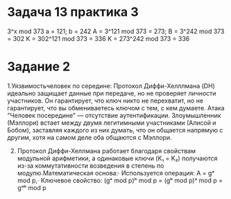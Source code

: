 # Задача 13 практика 3
3^x mod 373
a = 121; b = 242
A = 3^121 mod 373 = 273; B = 3^242
mod 373 = 302
K = 302^121 mod 373 = 336
K = 273^242 mod 373 = 336

# Задание 2
1.Уязвимостьчеловек по середине: 
Протокол Диффи-Хелллмана (DH) идеально защищает данные при передаче, но не проверяет личности участников. Он гарантирует, что ключ никто не перехватит, но не гарантирует, что вы обмениваетесь ключом с тем, с кем думаете.
Атака "Человек посередине" — отсутствие аутентификации. Злоумышленник (Мэллори) встает между двумя легитимными участниками (Алисой и Бобом), заставляя каждого из них думать, что он общается напрямую с другим, хотя на самом деле оба общаются с Мэллори.

2. Протокол Диффи-Хеллмана работает благодаря свойствам модульной арифметики, а одинаковые ключи (K₁ = K₂) получаются из-за коммутативности возведения в степень по модулю.Математическая основа:· Используется операция: A = gᵃ mod p,· Ключевое свойство: (gᵃ mod p)ᵇ mod p = (gᵇ mod p)ᵃ mod p = gᵃᵇ mod p 
